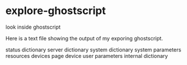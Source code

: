 # explore-ghostscript
look inside ghostscript

Here is a text file showing the output of my exporing ghostscript.
 
status dictionary
server dictionary 
system dictionary
system parameters
resources
devices
page device
user parameters
internal dictionary
